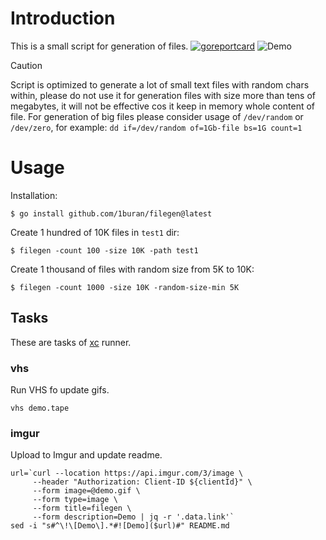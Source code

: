 # Introduction

This is a small script for generation of files.
[![goreportcard](https://goreportcard.com/badge/github.com/1buran/filegen)](https://goreportcard.com/report/github.com/1buran/filegen)
![Demo](https://i.imgur.com/6SeGc15.gif)

> [!CAUTION]
> Script is optimized to generate a lot of small text files with random chars within,
> please do not use it for generation files with size more than tens of megabytes,
> it will not be effective cos it keep in memory whole content of file.
> For generation of big files please consider usage of `/dev/random` or `/dev/zero`,
> for example: `dd if=/dev/random of=1Gb-file bs=1G count=1`

# Usage

Installation:
```
$ go install github.com/1buran/filegen@latest
```

Create 1 hundred of 10K files in `test1` dir:
```
$ filegen -count 100 -size 10K -path test1
```

Create 1 thousand of files with random size from 5K to 10K:
```
$ filegen -count 1000 -size 10K -random-size-min 5K
```

## Tasks

These are tasks of [xc](https://github.com/joerdav/xc) runner.

### vhs

Run VHS fo update gifs.

```
vhs demo.tape
```

### imgur

Upload to Imgur and update readme.
```
url=`curl --location https://api.imgur.com/3/image \
     --header "Authorization: Client-ID ${clientId}" \
     --form image=@demo.gif \
     --form type=image \
     --form title=filegen \
     --form description=Demo | jq -r '.data.link'`
sed -i "s#^\!\[Demo\].*#![Demo]($url)#" README.md
```

